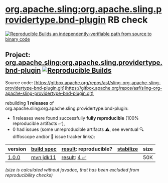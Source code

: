 [org.apache.sling:org.apache.sling.providertype.bnd-plugin](https://central.sonatype.com/artifact/org.apache.sling/org.apache.sling.providertype.bnd-plugin/versions) RB check
=======

[![Reproducible Builds](https://reproducible-builds.org/images/logos/rb.svg) an independently-verifiable path from source to binary code](https://reproducible-builds.org/)

## Project: [org.apache.sling:org.apache.sling.providertype.bnd-plugin](https://central.sonatype.com/artifact/org.apache.sling/org.apache.sling.providertype.bnd-plugin/versions) [![Reproducible Builds](https://img.shields.io/endpoint?url=https://raw.githubusercontent.com/jvm-repo-rebuild/reproducible-central/master/content/org/apache/sling/org.apache.sling.providertype.bnd-plugin/badge.json)](https://github.com/jvm-repo-rebuild/reproducible-central/blob/master/content/org/apache/sling/org.apache.sling.providertype.bnd-plugin/README.md)

Source code: [https://gitbox.apache.org/repos/asf/sling-org-apache-sling-providertype-bnd-plugin.git](https://gitbox.apache.org/repos/asf/sling-org-apache-sling-providertype-bnd-plugin.git)

rebuilding **1 releases** of org.apache.sling:org.apache.sling.providertype.bnd-plugin:
- **1** releases were found successfully **fully reproducible** (100% reproducible artifacts :white_check_mark:),
- 0 had issues (some unreproducible artifacts :warning:, see eventual :mag: diffoscope and/or :memo: issue tracker links):

| version | [build spec](/BUILDSPEC.md) | [result](https://reproducible-builds.org/docs/jvm/): reproducible? | [stabilize](https://github.com/google/oss-rebuild/blob/main/cmd/stabilize/README.md) | size |
| -- | --------- | ------ | ------ | -- |
| [1.0.0](https://central.sonatype.com/artifact/org.apache.sling/org.apache.sling.providertype.bnd-plugin/1.0.0/pom) | [mvn jdk11](org.apache.sling.providertype.bnd-plugin-1.0.0.buildspec) | [result](org.apache.sling.providertype.bnd-plugin-1.0.0.buildinfo): [4 :white_check_mark: ](org.apache.sling.providertype.bnd-plugin-1.0.0.buildcompare) | | 50K |

<i>(size is calculated without javadoc, that has been excluded from reproducibility checks)</i>
